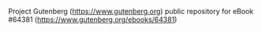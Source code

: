 Project Gutenberg (https://www.gutenberg.org) public repository for eBook #64381 (https://www.gutenberg.org/ebooks/64381)
